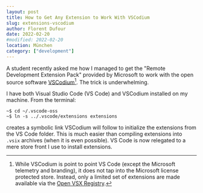 ```yaml
---
layout: post
title: How to Get Any Extension to Work With VSCodium
slug: extensions-vscodium
author: Florent Dufour
date: 2022-02-20
#modified: 2022-02-20
location: München
category: ["development"]
---
```


A student recently asked me how I managed to get the "Remote Development Extension Pack" provided by Microsoft to work with the open source software [VSCodium](https://vscodium.com)<!--more-->[^1]. The trick is underwhelming.

I have both Visual Studio Code (VS Code) and VSCodium installed on my machine. From the terminal:

```shell
~$ cd ~/.vscode-oss
~$ ln -s ../.vscode/extensions extensions
```

creates a symbolic link VSCodium will follow to initialize the extensions from the VS Code folder. This is much easier than compiling extensions into `.vsix` archives (when it is even possible). VS Code is now relegated to a mere store front I use to install extensions.

[^1]: While VSCodium is point to point VS Code (except the Microsoft telemetry and branding), it does not tap into the Microsoft license protected store. Instead, only a limited set of extensions are made available via the [Open VSX Registry](https://open-vsx.org).